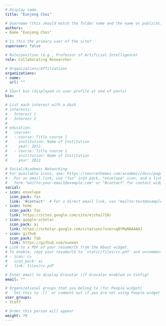 ```yaml
---
# Display name
title: "Eunjong Choi"

# Username (this should match the folder name and the name on publications)
authors:
- Name "Eunjong Choi"

# Is this the primary user of the site?
superuser: false

# Role/position (e.g., Professor of Artificial Intelligence)
role: Collaborating Researcher

# Organizations/Affiliations
organizations:
- name:
  url: ""

# Short bio (displayed in user profile at end of posts)
bio:

# List each interest with a dash
# interests:
# - Interest 1
# - Interest 2
#
# education:
#   courses:
#   - course: Title course 1
#     institution: Name of Institution
#     year: 2012
#   - course: Title course 1
#     institution: Name of Institution
#     year: 2012

# Social/Academic Networking
# For available icons, see: https://sourcethemes.com/academic/docs/page-builder/#icons
#   For an email link, use "fas" icon pack, "envelope" icon, and a link in the
#   form "mailto:your-email@example.com" or "#contact" for contact widget.
social:
- icon: envelope
  icon_pack: fas
  link: '#contact'  # For a direct email link, use "mailto:test@example.org".
- icon: home
  icon_pack: fas
  link: https://sites.google.com/site/ejchoi710/
- icon: google-scholar
  icon_pack: ai
  link: https://scholar.google.com/citations?user=qBYMqN8AAAAJ
- icon: github
  icon_pack: fab
  link: https://github.com/euneon
# Link to a PDF of your resume/CV from the About widget.
# To enable, copy your resume/CV to `static/files/cv.pdf` and uncomment the lines below.
# - icon: cv
#   icon_pack: ai
#   link: files/cv.pdf

# Enter email to display Gravatar (if Gravatar enabled in Config)
email: ""

# Organizational groups that you belong to (for People widget)
#   Set this to `[]` or comment out if you are not using People widget.
user_groups:
- Staff

# Order this person will appear
weight: 70
---
```

